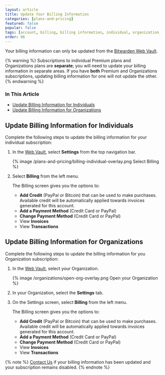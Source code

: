 ```yaml
---
layout: article
title: Update Your Billing Information
categories: [plans-and-pricing]
featured: false
popular: false
tags: [account, billing, billing information, individual, organization, subscription]
order: 06
---
```


Your billing information can only be updated from the [Bitwarden Web Vault](https://vault.bitwarden.com).

{% warning %}
Subscriptions to individual Premium plans and Organizations plans are **separate**; you will need to update your billing information in separate areas. If you have **both** Premium and Organizations subscriptions, updating billing information for one will not update the other.
{% endwarning %}

### In This Article
- [Update Billing Information for Individuals](#update-billing-information-for-individuals)
- [Update Billing Information for Organizations](#update-billing-information-for-organizations)

## Update Billing Information for Individuals

Complete the following steps to update the billing information for your individual subscription:

1. In the [Web Vault](https://vault.bitwarden.com), select **Settings** from the top navigation bar.

   {% image /plans-and-pricing/billing-individual-overlay.png Select Billing %}

2. Select **Billing** from the left menu.

   The Billing screen gives you the options to:
   - **Add Credit** (PayPal or Bitcoin) that can be used to make purchases. Available credit will be automatically applied towards invoices generated for this account.
   - **Add a Payment Method** (Credit Card or PayPal)
   - **Change Payment Method** (Credit Card or PayPal)
   - View **Invoices**
   - View **Transactions**

## Update Billing Information for Organizations

Complete the following steps to update the billing information for you Organization subscription:

1. In the [Web Vault](https://vault.bitwarden.com), select your Organization.

   {% image /organizations/open-org-overlay.png Open your Organization %}

2. In your Organization, select the **Settings** tab.
3. On the Settings screen, select **Billing** from the left menu.

   The Billing screen gives you the options to:
   - **Add Credit** (PayPal or Bitcoin) that can be used to make purchases. Available credit will be automatically applied towards invoices generated for this account.
   - **Add a Payment Method** (Credit Card or PayPal)
   - **Change Payment Method** (Credit Card or PayPal)
   - View **Invoices**
   - View **Transactions**

{% note %}
[Contact Us](https://bitwarden.com/contact/) if your billing information has been updated and your subscription remains disabled.
{% endnote %}
